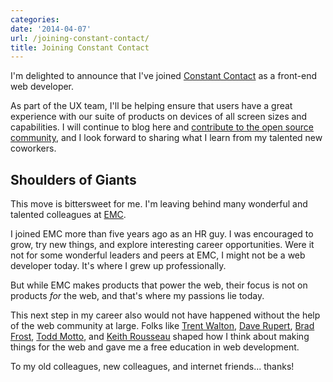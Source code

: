 ```yaml
---
categories:
date: '2014-04-07'
url: /joining-constant-contact/
title: Joining Constant Contact
---
```


I'm delighted to announce that I've joined <a href="http://www.constantcontact.com/">Constant Contact</a> as a front-end web developer.

As part of the UX team, I'll be helping ensure that users have a great experience with our suite of products on devices of all screen sizes and capabilities. I will continue to blog here and <a href="https://gomakethings.com/projects/">contribute to the open source community</a>, and I look forward to sharing what I learn from my talented new coworkers.

<!--more-->

<h2>Shoulders of Giants</h2>

This move is bittersweet for me. I'm leaving behind many wonderful and talented colleagues at <a href="http://www.emc.com/">EMC</a>.

I joined EMC more than five years ago as an HR guy. I was encouraged to grow, try new things, and explore interesting career opportunities. Were it not for some wonderful leaders and peers at EMC, I might not be a web developer today. It's where I grew up professionally.

But while EMC makes products that power the web, their focus is not on products <em>for</em> the web, and that's where my passions lie today.

This next step in my career also would not have happened without the help of the web community at large. Folks like <a href="http://trentwalton.com/">Trent Walton</a>, <a href="http://daverupert.com/">Dave Rupert</a>, <a href="http://bradfrostweb.com/">Brad Frost</a>, <a href="http://toddmotto.com/">Todd Motto</a>, and <a href="https://twitter.com/Keith_Rousseau">Keith Rousseau</a> shaped how I think about making things for the web and gave me a free education in web development.

To my old colleagues, new colleagues, and internet friends... thanks!